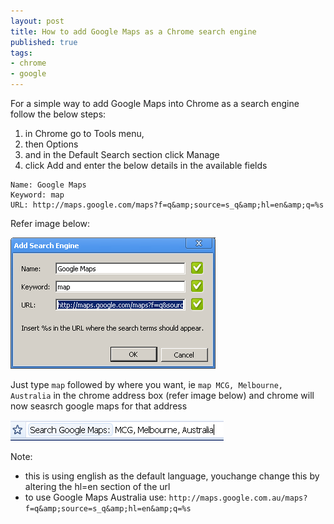 ```yaml
---
layout: post
title: How to add Google Maps as a Chrome search engine
published: true
tags: 
- chrome
- google
---
```


For a simple way to add Google Maps into Chrome as a search engine follow the below steps:

1. in Chrome go to Tools menu,
1. then Options
1. and in the Default Search section click Manage
1. click Add and enter the below details in the available fields

```
Name: Google Maps
Keyword: map
URL: http://maps.google.com/maps?f=q&amp;source=s_q&amp;hl=en&amp;q=%s
```

Refer image below:

![](/img/google_maps.png)

Just type `map` followed by where you want, ie `map MCG, Melbourne, Australia`
in the chrome address box (refer image below) and chrome will now seasrch google maps for that address

![](/img/google_map_box.png)

Note:

* this is using english as the default language, youchange change this by altering the hl=en section of the url
* to use Google Maps Australia use: `http://maps.google.com.au/maps?f=q&amp;source=s_q&amp;hl=en&amp;q=%s`
